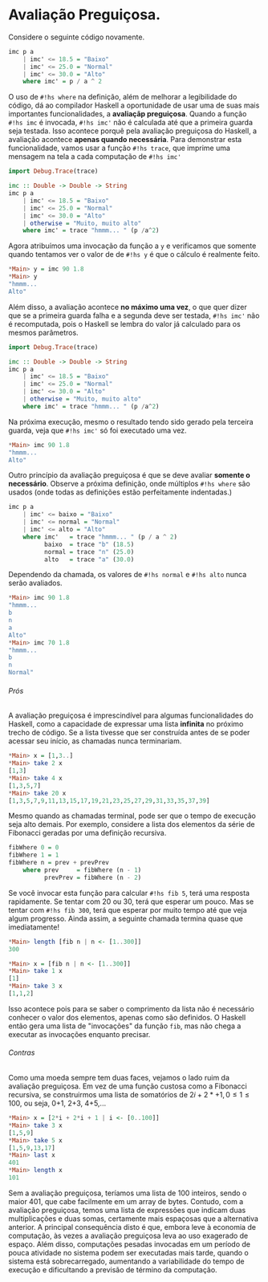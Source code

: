 # Avaliação Preguiçosa.

Considere o seguinte código novamente.

```hs
imc p a
    | imc' <= 18.5 = "Baixo"
    | imc' <= 25.0 = "Normal"
    | imc' <= 30.0 = "Alto"
    where imc' = p / a ^ 2
```

O uso de `#!hs where` na definição, além de melhorar a legibilidade do código, dá ao compilador Haskell a oportunidade de usar uma de suas mais importantes funcionalidades, a **avaliaçãp preguiçosa**.
Quando a função `#!hs imc` é invocada, `#!hs imc'` não é calculada até que a primeira guarda seja testada.
Isso acontece porquê pela avaliação preguiçosa do Haskell, a avaliação acontece **apenas quando necessária**.
Para demonstrar esta funcionalidade, vamos usar a função `#!hs trace`, que imprime uma mensagem na tela a cada computação de `#!hs imc'`

```hs
import Debug.Trace(trace)

imc :: Double -> Double -> String
imc p a
    | imc' <= 18.5 = "Baixo"
    | imc' <= 25.0 = "Normal"
    | imc' <= 30.0 = "Alto"
    | otherwise = "Muito, muito alto"
    where imc' = trace "hmmm... " (p /a^2)
```

Agora atribuímos uma invocação da função a `y` e verificamos que somente quando tentamos ver o valor de de `#!hs y` é que o cálculo é realmente feito.

```hs
*Main> y = imc 90 1.8
*Main> y
"hmmm... 
Alto"
```

Além disso, a avaliação acontece **no máximo uma vez**, o que quer dizer que se a primeira guarda falha e a segunda deve ser testada, `#!hs imc'` não é recomputada, pois o Haskell se lembra do valor já calculado para os mesmos parâmetros.

```hs
import Debug.Trace(trace)

imc :: Double -> Double -> String
imc p a
    | imc' <= 18.5 = "Baixo"
    | imc' <= 25.0 = "Normal"
    | imc' <= 30.0 = "Alto"
    | otherwise = "Muito, muito alto"
    where imc' = trace "hmmm... " (p /a^2)
```

Na próxima execução, mesmo o resultado tendo sido gerado pela terceira guarda, veja que `#!hs imc'` só foi executado uma vez.

```hs
*Main> imc 90 1.8
"hmmm... 
Alto"
```

Outro princípio da avaliação preguiçosa é que se deve avaliar **somente o necessário**. 
Observe a próxima definição, onde múltiplos `#!hs where` são usados (onde todas as definições estão perfeitamente indentadas.)


```hs
imc p a
    | imc' <= baixo = "Baixo"
    | imc' <= normal = "Normal"
    | imc' <= alto = "Alto"
    where imc'   = trace "hmmm... " (p / a ^ 2)
          baixo  = trace "b" (18.5)
          normal = trace "n" (25.0)
          alto   = trace "a" (30.0)
```

Dependendo da chamada, os valores de `#!hs normal` e `#!hs alto` nunca serão avaliados.

```hs
*Main> imc 90 1.8
"hmmm... 
b
n
a
Alto"
*Main> imc 70 1.8
"hmmm... 
b
n
Normal"
```

###### Prós
A avaliação preguiçosa é imprescindível para algumas funcionalidades do Haskell, como a capacidade de expressar uma lista **infinita** no próximo trecho de código.
Se a lista tivesse que ser construída antes de se poder acessar seu início, as chamadas nunca terminariam.

```hs
*Main> x = [1,3..]
*Main> take 2 x
[1,3]
*Main> take 4 x
[1,3,5,7]
*Main> take 20 x
[1,3,5,7,9,11,13,15,17,19,21,23,25,27,29,31,33,35,37,39]
```

Mesmo quando as chamadas terminal, pode ser que o tempo de execução seja alto demais.
Por exemplo, considere a lista dos elementos da série de Fibonacci geradas por uma definição recursiva.

```hs
fibWhere 0 = 0
fibWhere 1 = 1
fibWhere n = prev + prevPrev
    where prev     = fibWhere (n - 1) 
          prevPrev = fibWhere (n - 2)
```

Se você invocar esta função para calcular `#!hs fib 5`, terá uma resposta rapidamente.
Se tentar com 20 ou 30, terá que esperar um pouco. Mas se tentar com `#!hs fib 300`, terá que esperar por muito tempo até que veja algum progresso.
Ainda assim, a seguinte chamada termina quase que imediatamente!

```hs
*Main> length [fib n | n <- [1..300]]
300

*Main> x = [fib n | n <- [1..300]]
*Main> take 1 x
[1]
*Main> take 3 x
[1,1,2]
```

Isso acontece pois para se saber o comprimento da lista não é necessário conhecer o valor dos elementos, apenas como são definidos.
O Haskell então gera uma lista de "invocações" da função `fib`, mas não chega a executar as invocações enquanto precisar.

###### Contras
Como uma moeda sempre tem duas faces, vejamos o lado ruim da avaliação preguiçosa.
Em vez de uma função custosa como a Fibonacci recursiva, se construirmos uma lista de somatórios de $2i + 2*+1, 0\leq 1 \leq 100$, ou seja, 0+1, 2+3, 4+5,...

```hs
*Main> x = [2*i + 2*i + 1 | i <- [0..100]]
*Main> take 3 x
[1,5,9]
*Main> take 5 x
[1,5,9,13,17]
*Main> last x
401
*Main> length x
101
```

Sem a avaliação preguiçosa, teríamos uma lista de 100 inteiros, sendo o maior 401, que cabe facilmente em um array de bytes.
Contudo, com a avaliação preguiçosa, temos uma lista de expressões que indicam duas multiplicações e duas somas, certamente mais espaçosas que a alternativa anterior.
A principal consequência disto é que, embora leve à economia de computação, às vezes a avaliação preguiçosa leva ao uso exagerado de espaço.
Além disso, computações pesadas invocadas em um período de pouca atividade no sistema podem ser executadas mais tarde, quando o sistema está sobrecarregado, aumentando a variabilidade do tempo de execução e dificultando a previsão de término da computação.